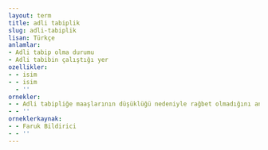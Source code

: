 ```yaml
---
layout: term
title: adli tabiplik
slug: adli-tabiplik
lisan: Türkçe
anlamlar:
- Adli tabip olma durumu
- Adli tabibin çalıştığı yer
ozellikler:
- - isim
- - isim
  - ''
ornekler:
- - Adli tabipliğe maaşlarının düşüklüğü nedeniyle rağbet olmadığını anlattı uzun uzun.
- - ''
orneklerkaynak:
- - Faruk Bildirici
- - ''
---
```

